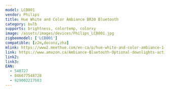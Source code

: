 ```yaml
---
model: LCB001
vendor: Philips
title: Hue White and Color Ambiance BR30 Bluetooth
category: bulb
supports: brightness, colortemp, colorxy
image: /assets/images/devices/Philips_LCB001.jpg
zigbeemodel: ['LCB001']
compatible: [z2m,deconz,zha]
mlink: https://www2.meethue.com/en-ca/p/hue-white-and-color-ambiance-1-pack-br30-e26/046677548728
link: https://www.amazon.ca/Ambiance-Bluetooth-Optional-downlights-activated/dp/B07RVRKBDQ
link2: 
link3: 
EAN: 
  - 548727
  - 046677548728
  - 929002217503
---
```

